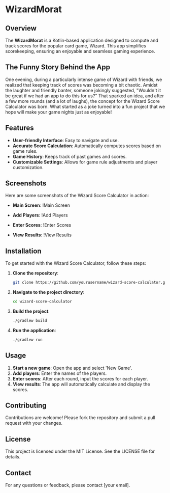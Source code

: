 
# WizardMorat

## Overview
The **WizardMorat** is a Kotlin-based application designed to compute and track scores for the popular card game, Wizard. This app simplifies scorekeeping, ensuring an enjoyable and seamless gaming experience.

## The Funny Story Behind the App
One evening, during a particularly intense game of Wizard with friends, we realized that keeping track of scores was becoming a bit chaotic. Amidst the laughter and friendly banter, someone jokingly suggested, "Wouldn't it be great if we had an app to do this for us?" That sparked an idea, and after a few more rounds (and a lot of laughs), the concept for the Wizard Score Calculator was born. What started as a joke turned into a fun project that we hope will make your game nights just as enjoyable!

## Features
- **User-friendly Interface**: Easy to navigate and use.
- **Accurate Score Calculation**: Automatically computes scores based on game rules.
- **Game History**: Keeps track of past games and scores.
- **Customizable Settings**: Allows for game rule adjustments and player customization.

## Screenshots
Here are some screenshots of the Wizard Score Calculator in action:

- **Main Screen**:
  !Main Screen

- **Add Players**:
  !Add Players

- **Enter Scores**:
  !Enter Scores

- **View Results**:
  !View Results

## Installation
To get started with the Wizard Score Calculator, follow these steps:

1. **Clone the repository**:
    ```bash
    git clone https://github.com/yourusername/wizard-score-calculator.git
    ```

2. **Navigate to the project directory**:
    ```bash
    cd wizard-score-calculator
    ```

3. **Build the project**:
    ```bash
    ./gradlew build
    ```

4. **Run the application**:
    ```bash
    ./gradlew run
    ```

## Usage
1. **Start a new game**: Open the app and select 'New Game'.
2. **Add players**: Enter the names of the players.
3. **Enter scores**: After each round, input the scores for each player.
4. **View results**: The app will automatically calculate and display the scores.

## Contributing
Contributions are welcome! Please fork the repository and submit a pull request with your changes.

## License
This project is licensed under the MIT License. See the LICENSE file for details.

## Contact
For any questions or feedback, please contact [your email].
